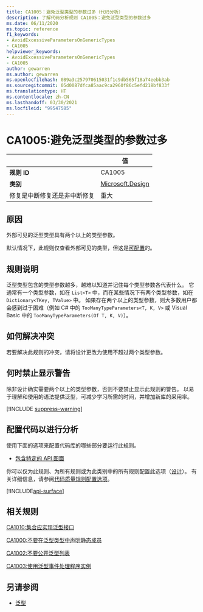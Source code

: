 ```yaml
---
title: CA1005：避免泛型类型的参数过多（代码分析）
description: 了解代码分析规则 CA1005：避免泛型类型的参数过多
ms.date: 06/11/2020
ms.topic: reference
f1_keywords:
- AvoidExcessiveParametersOnGenericTypes
- CA1005
helpviewer_keywords:
- AvoidExcessiveParametersOnGenericTypes
- CA1005
author: gewarren
ms.author: gewarren
ms.openlocfilehash: 089a3c257970615031f1c9db565f18a74eebb3ab
ms.sourcegitcommit: 05d0087dfca85aac9ca2960f86c5efd218bf833f
ms.translationtype: HT
ms.contentlocale: zh-CN
ms.lasthandoff: 03/30/2021
ms.locfileid: "99547585"
---
```

# <a name="ca1005-avoid-excessive-parameters-on-generic-types"></a>CA1005:避免泛型类型的参数过多

| | 值 |
|-|-|
| **规则 ID** |CA1005|
| **类别** |[Microsoft.Design](design-warnings.md)|
| 修复是中断修复还是非中断修复 |重大|

## <a name="cause"></a>原因

外部可见的泛型类型具有两个以上的类型参数。

默认情况下，此规则仅查看外部可见的类型，但这是[可配置](#configure-code-to-analyze)的。

## <a name="rule-description"></a>规则说明

泛型类型包含的类型参数越多，越难以知道并记住每个类型参数各代表什么。 它通常有一个类型参数，如在 `List<T>` 中，而在某些情况下有两个类型参数，如在 `Dictionary<TKey, TValue>` 中。 如果存在两个以上的类型参数，则大多数用户都会感到过于困难（例如 C# 中的 `TooManyTypeParameters<T, K, V>` 或 Visual Basic 中的 `TooManyTypeParameters(Of T, K, V)`）。

## <a name="how-to-fix-violations"></a>如何解决冲突

若要解决此规则的冲突，请将设计更改为使用不超过两个类型参数。

## <a name="when-to-suppress-warnings"></a>何时禁止显示警告

除非设计确实需要两个以上的类型参数，否则不要禁止显示此规则的警告。 以易于理解和使用的语法提供泛型，可减少学习所需的时间，并增加新库的采用率。

[!INCLUDE [suppress-warning](../../../../includes/code-analysis/suppress-warning.md)]

## <a name="configure-code-to-analyze"></a>配置代码以进行分析

使用下面的选项来配置代码库的哪些部分要运行此规则。

- [包含特定的 API 图面](#include-specific-api-surfaces)

你可以仅为此规则、为所有规则或为此类别中的所有规则配置此选项（[设计](design-warnings.md)）。 有关详细信息，请参阅[代码质量规则配置选项](../code-quality-rule-options.md)。

[!INCLUDE[api-surface](~/includes/code-analysis/api-surface.md)]

## <a name="related-rules"></a>相关规则

[CA1010:集合应实现泛型接口](ca1010.md)

[CA1000:不要在泛型类型中声明静态成员](ca1000.md)

[CA1002:不要公开泛型列表](ca1002.md)

[CA1003:使用泛型事件处理程序实例](ca1003.md)

## <a name="see-also"></a>另请参阅

- [泛型](../../../csharp/programming-guide/generics/index.md)
